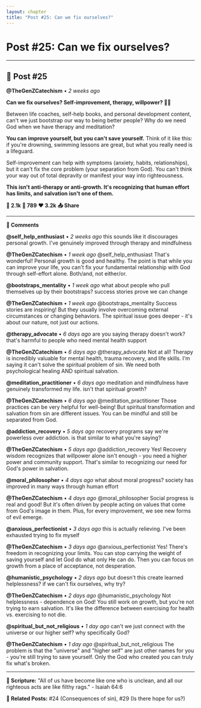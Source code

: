 ```yaml
---
layout: chapter
title: "Post #25: Can we fix ourselves?"
---
```

# Post #25: Can we fix ourselves?

---

## 📱 Post #25

**@TheGenZCatechism** • *2 weeks ago*

**Can we fix ourselves? Self-improvement, therapy, willpower? 💪🔧**

Between life coaches, self-help books, and personal development content, can't we just bootstrap our way to being better people? Why do we need God when we have therapy and meditation?

**You can improve yourself, but you can't save yourself.** Think of it like this: if you're drowning, swimming lessons are great, but what you really need is a lifeguard.

Self-improvement can help with symptoms (anxiety, habits, relationships), but it can't fix the core problem (your separation from God). You can't think your way out of total depravity or manifest your way into righteousness.

**This isn't anti-therapy or anti-growth. It's recognizing that human effort has limits, and salvation isn't one of them.**

**💭 2.1k** **🔄 789** **❤️ 3.2k** **📤 Share**

---

**💬 Comments**

**@self_help_enthusiast** • *2 weeks ago*
this sounds like it discourages personal growth. I've genuinely improved through therapy and mindfulness

**@TheGenZCatechism** • *1 week ago*
@self_help_enthusiast That's wonderful! Personal growth is good and healthy. The point is that while you can improve your life, you can't fix your fundamental relationship with God through self-effort alone. Both/and, not either/or.

**@bootstraps_mentality** • *1 week ago*
what about people who pull themselves up by their bootstraps? success stories prove we can change

**@TheGenZCatechism** • *1 week ago*
@bootstraps_mentality Success stories are inspiring! But they usually involve overcoming external circumstances or changing behaviors. The spiritual issue goes deeper - it's about our nature, not just our actions.

**@therapy_advocate** • *6 days ago*
are you saying therapy doesn't work? that's harmful to people who need mental health support

**@TheGenZCatechism** • *6 days ago*
@therapy_advocate Not at all! Therapy is incredibly valuable for mental health, trauma recovery, and life skills. I'm saying it can't solve the spiritual problem of sin. We need both psychological healing AND spiritual salvation.

**@meditation_practitioner** • *6 days ago*
meditation and mindfulness have genuinely transformed my life. isn't that spiritual growth?

**@TheGenZCatechism** • *6 days ago*
@meditation_practitioner Those practices can be very helpful for well-being! But spiritual transformation and salvation from sin are different issues. You can be mindful and still be separated from God.

**@addiction_recovery** • *5 days ago*
recovery programs say we're powerless over addiction. is that similar to what you're saying?

**@TheGenZCatechism** • *5 days ago*
@addiction_recovery Yes! Recovery wisdom recognizes that willpower alone isn't enough - you need a higher power and community support. That's similar to recognizing our need for God's power in salvation.

**@moral_philosopher** • *4 days ago*
what about moral progress? society has improved in many ways through human effort

**@TheGenZCatechism** • *4 days ago*
@moral_philosopher Social progress is real and good! But it's often driven by people acting on values that come from God's image in them. Plus, for every improvement, we see new forms of evil emerge.

**@anxious_perfectionist** • *3 days ago*
this is actually relieving. I've been exhausted trying to fix myself

**@TheGenZCatechism** • *3 days ago*
@anxious_perfectionist Yes! There's freedom in recognizing your limits. You can stop carrying the weight of saving yourself and let God do what only He can do. Then you can focus on growth from a place of acceptance, not desperation.

**@humanistic_psychology** • *2 days ago*
but doesn't this create learned helplessness? if we can't fix ourselves, why try?

**@TheGenZCatechism** • *2 days ago*
@humanistic_psychology Not helplessness - dependence on God! You still work on growth, but you're not trying to earn salvation. It's like the difference between exercising for health vs. exercising to not die.

**@spiritual_but_not_religious** • *1 day ago*
can't we just connect with the universe or our higher self? why specifically God?

**@TheGenZCatechism** • *1 day ago*
@spiritual_but_not_religious The problem is that the "universe" and "higher self" are just other names for you - you're still trying to save yourself. Only the God who created you can truly fix what's broken.

---

**📖 Scripture:** "All of us have become like one who is unclean, and all our righteous acts are like filthy rags." - Isaiah 64:6

**🔗 Related Posts:** #24 (Consequences of sin), #29 (Is there hope for us?) 
